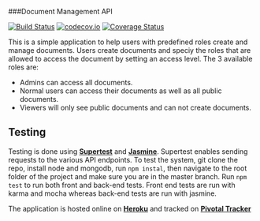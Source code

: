 ###Document Management API

[![Build Status](https://travis-ci.org/andela-ekupara/DcManFrontEnd.svg?branch=feature/fend-tests)](https://travis-ci.org/andela-ekupara/DcManFrontEnd)
[![codecov.io](https://codecov.io/github/andela-ekupara/DcManFrontEnd/coverage.svg?branch=master)](https://codecov.io/github/andela-ekupara/DcManFrontEnd?branch=master)
[![Coverage Status](https://coveralls.io/repos/github/andela-ekupara/DcManFrontEnd/badge.svg?branch=master)](https://coveralls.io/github/andela-ekupara/DcManFrontEnd?branch=master)


This is a simple application to help users with predefined roles create and manage documents. Users create documents and speciy the roles that are allowed to access the document by setting an access level. The 3 available roles are:

   - Admins can access all documents.
   - Normal users can access their documents as well as all public documents.
   - Viewers will only see public documents and can not create documents.


## Testing
Testing is done using [**Supertest**](https://www.npmjs.com/package/supertest) and [**Jasmine**](https://www.npmjs.com/package/jasmine). Supertest enables sending requests to the various API endpoints.
To test the system, git clone the repo, install node and mongodb, run ``npm instal``, then navigate to the root folder of the project and make sure you are in the master branch. Run ``npm test`` to run both front and back-end tests. Front end tests are run with karma and mocha whereas back-end tests are run with jasmine.

The application is hosted online on [**Heroku**](http://dcman.herokuapp.com)
and tracked on [**Pivotal Tracker**](https://www.pivotaltracker.com/n/projects/1565345)
